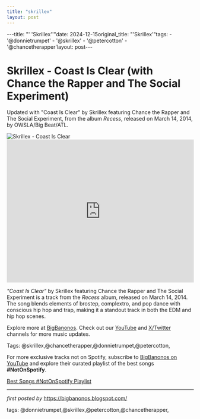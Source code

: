 ```yaml
---
title: "skrillex"
layout: post
---
```

---title: "' 'Skrillex''"date: 2024-12-15original_title: "'Skrillex'"tags:  - '@donnietrumpet'  - '@skrillex'  - '@petercotton'  - '@chancetherapper'layout: post---<!-- Title of the Post --><h1 >Skrillex - Coast Is Clear (with Chance the Rapper and The Social Experiment)</h1> <!-- Introductory Text --><p >Updated with "Coast Is Clear" by Skrillex featuring Chance the Rapper and The Social Experiment, from the album *Recess*, released on March 14, 2014, by OWSLA/Big Beat/ATL.</p> <!-- Featured Image --><div > <img src="https://i.scdn.co/image/ab67616d00001e02f9c294eb4a9faee9abedbdc6" alt="Skrillex - Coast Is Clear" /></div> <!-- YouTube Video Embed --><div > <iframe width="100%" height="385" src="https://www.youtube.com/embed/Nu3cezCkzf4" title="Skrillex - Coast Is Clear with Chance The Rapper and the Social Experiment [AUDIO]" frameborder="0" allow="accelerometer; autoplay; clipboard-write; encrypted-media; gyroscope; picture-in-picture; web-share" referrerpolicy="strict-origin-when-cross-origin" allowfullscreen></iframe></div> <!-- Song Information --><div > <p><em>"Coast Is Clear"</em> by Skrillex featuring Chance the Rapper and The Social Experiment is a track from the *Recess* album, released on March 14, 2014. The song blends elements of brostep, complextro, and pop dance with conscious hip hop and trap, making it a standout track in both the EDM and hip hop scenes.</p></div> <!-- Footer Links --><div > <p>Explore more at <a href="https://bigbanonos.blogspot.com/" target="_blank">BigBanonos</a>. Check out our <a href="https://www.youtube.com/@BigBanonos" target="_blank">YouTube</a> and <a href="https://x.com/bigbanonos" target="_blank">X/Twitter</a> channels for more music updates.</p></div> <!-- Tags --><p >Tags: @skrillex,@chancetherapper,@donnietrumpet,@petercotton,</p><!--Subscribe and Playlist Links--><div>    <p>For more exclusive tracks not on Spotify, subscribe to <a href="https://www.youtube.com/@BigBanonos" target="_blank">BigBanonos on YouTube</a> and explore their curated playlist of the best songs <strong>#NotOnSpotify</strong>.</p>    <p><a href="https://www.youtube.com/playlist?list=PLtuNtuTatqI0kFahUCbtbfenC_ET5O_tr" target="_blank">Best Songs #NotOnSpotify Playlist<br /></a></p></div><hr /><p><em>first posted by</em> <a href="https://bigbanonos.blogspot.com/" rel="noopener" target="_new">https://bigbanonos.blogspot.com/</a></p><p>tags: @donnietrumpet,@skrillex,@petercotton,@chancetherapper,</p>